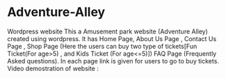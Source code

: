 # Adventure-Alley
Wordpress website
This a Amusement park website (Adventure Alley) created using wordpress.
It has 
    Home Page, 
    About Us Page ,
    Contact Us Page ,
    Shop Page (Here the users can buy two type of tickets[Fun Ticket(For age>5) , and Kids Ticket (For age<=5)])
    FAQ Page (Frequently Asked questions).
In each page link is given for users to go to buy tickets.
Video demostration of website : 
